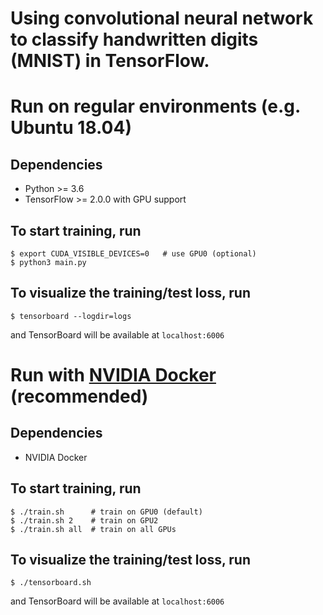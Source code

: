 # Using convolutional neural network to classify handwritten digits (MNIST) in TensorFlow.

# Run on regular environments (e.g. Ubuntu 18.04)

## Dependencies
- Python >= 3.6
- TensorFlow >= 2.0.0 with GPU support

## To start training, run

```
$ export CUDA_VISIBLE_DEVICES=0   # use GPU0 (optional)
$ python3 main.py
```

## To visualize the training/test loss, run

```
$ tensorboard --logdir=logs
```

and TensorBoard will be available at `localhost:6006`

# Run with [NVIDIA Docker](https://github.com/NVIDIA/nvidia-docker) (recommended)

## Dependencies
- NVIDIA Docker

## To start training, run

```
$ ./train.sh      # train on GPU0 (default)
$ ./train.sh 2    # train on GPU2
$ ./train.sh all  # train on all GPUs
```

## To visualize the training/test loss, run

```
$ ./tensorboard.sh
```

and TensorBoard will be available at `localhost:6006`
